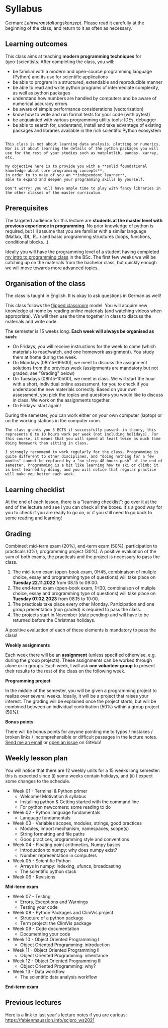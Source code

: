 # Syllabus

German: *Lehrveranstaltungskonzept*. Please read it carefully at the beginning of the class, and return to it as often as necessary.


## Learning outcomes

This class aims at teaching **modern programming techniques** for (geo-)scientists. After completing the class, you will:
- be familiar with a modern and open-source programming language (Python) and its use for scientific applications
- be able to program in a structured, extendable and reproducible manner
- be able to read and write python programs of intermediate complexity, as well as python packages
- understand how numbers are handled by computers and be aware of numerical accuracy errors 
- be aware of simple performance considerations (vectorization)
- know how to write and run formal tests for your code (with pytest)
- be acquainted with various programming utility tools: IDEs, debugger
- be able to search for, understand, install and take advantage of existing packages and libraries available in the rich scientific Python ecosystem


```{admonition} Non-objectives of this class:

This class is not about learning data analysis, plotting or numerics. 
Nor is it about learning the details of the python packages you will 
use for the rest of your studies such as matplotlib, pandas, xarray, etc. 

My objective here is to provide you with a **solid foundational knowledge about core programming concepts**,
in order to to make of you an **independent learner**, 
able to expand and deepen your programming skills by yourself.

Don't worry: you will have ample time to play with fancy libraries in the other classes of the master curriculum.
```

## Prerequisites

The targeted audience for this lecture are **students at the master level with previous experience in programming**. No prior knowledge of python is required, but I'll assume that you are familiar with a similar language (Matlab, IDL, R...) and basic programming structures (loops, functions, conditional blocks...). 

Ideally you will have the programming level of a student having completed [my intro to programming class](https://fabienmaussion.info/intro_to_programming) in the BSc.
The first few weeks we will be catching up on the materials from the bachelor class, but quickly enough we will move towards more advanced topics.

## Organisation of the class

The class is taught in English. It is okay to ask questions in German as well!

This class follows the [flipped classroom](https://en.wikipedia.org/wiki/Flipped_classroom) model. You will acquire new knowledge at home by reading online materials (and watching videos when appropriate). We will then use the time together in class to discuss the materials and write code.

The semester is 15 weeks long. **Each week will always be organised as such**:
- On Fridays, you will receive instructions for the week to come (which materials to read/watch, and one homework assignment). You study them at home during the week.
- On Mondays (08h15-09h00), we meet to discuss the assignment solutions from the previous week (assignments are mandatory but not graded, see "Grading" below)
- On Tuesdays (08h15-10h00), we meet in class. We will start the hour with a short, individual online assessment, for you to check if you understood the new materials correctly. Based on your own assessment, you pick the topics and questions you would like to discuss in class. We work on the assignments together.
- On Fridays: start again!

During the semester, you can work either on your own computer (laptop) or on the working stations in the computer room.

```{important}
The class grants you 5 ECTS if successfully passed: in theory, this represents 8 to 10 hours work per week (not including holidays). For this course, it means that you will spend at least twice as much time doing homework than sitting in class.

I strongly recommend to work regularly for the class. Programming is quite different to other disciplines, and "doing nothing for a few months" cannot be replaced by a "no-sleep-48-hours-push" at the end of semester. Programming is a bit like learning how to ski or climb: it is best learned by doing, and you will notice that regular practice will make you better each week.
```

## Learning checklist

At the end of each lesson, there is a "learning checklist": go over it at the end of the lecture and see i you can check all the boxes. It's a good way for you to check if you are ready to go on, or if you still need to go back to some reading and learning!

## Grading 


Combined: mid-term exam (20%), end-term exam (50%), participation to practicals (0%), programming project (30%). A positive evaluation of the sum of both exams, the practicals and the project is necessary to pass the class.

1. The mid-term exam (open-book exam, 0H45, combinaison of muliple choice, essay and programming type of questions) will take place on **Tuesday 22.11.2022** from 08.15 to 09:00.
2. The end-term exam (open-book exam, 1H30, combinaison of muliple choice, essay and programming type of questions) will take place on **Tuesday 07.02.2023** from 08.15 to 10:00.
3. The practicals take place every other Monday. Participation and one group presentation (non graded) is required to pass the class.
4. The projects start in November (date pending) and will have to be returned before the Christmas holidays.

A positive evaluation of each of these elements is mandatory to pass the class!

**Weekly assignments**

Each week there will be an **assignment** (unless specified otherwise, e.g. during the group projects). These assignments can be worked through alone or in groups. Each week, I will ask **one volunteer group** to present their results to the rest of the class on the following week.

**Programming project**

In the middle of the semester, you will be given a programming project to realize over several weeks. Ideally, it will be a project that raises your interest. The grading will be explained once the project starts, but will be combined between an individual contribution (50%) within a group project (50%).

**Bonus points**

There will be bonus points for anyone pointing me to typos / mistakes / broken links / incomprehensible or difficult passages in the lecture notes. [Send me an email](https://fabienmaussion.infointro) or [open an issue](https://github.com/fmaussion/intro_to_programming/issues) on GitHub!

## Weekly lesson plan 

You will notice that there are 12 weekly units for a 15 weeks long semester: this is expected since (i) some weeks contain holidays, and (ii) I expect some changes to the schedule. 

- Week 01 - Terminal & Python primer 
    - Welcome! Motivation & syllabus
    - Installing python & Getting started with the command line
    - For python newcomers: some reading to do
- Week 02 - Python language fundamentals
    - Language fundamentals
- Week 03 - Variables scopes, modules, strings, good practices
    - Modules, import mechanism, namespaces, scope(s)
    - String formatting and file paths
    - Good practices, programming style and conventions
- Week 04 - Floating point arithmetics, Numpy basics
    - Introduction to numpy: why does numpy exist?
    - Number representation in computers
- Week 05 - Scientific Python
    - Arrays in numpy: indexing, ufuncs, broadcasting
    - The scientific python stack
- Week 06 - Revisions

**Mid-term exam**

- Week 07 - Testing
    - Errors, Exceptions and Warnings
    - Testing your code
- Week 08 - Python Packages and ClimVis project
    - Structure of a python package
    - Term project: the ClimVis package
- Week 09 - Code documentation
    - Documenting your code
- Week 10 - Object Oriented Programming I
    - Object Oriented Programming: introduction
- Week 11 - Object Oriented Programming II
    - Object Oriented Programming: inheritance
- Week 12 - Object Oriented Programming III
    - Object Oriented Programming: why?
- Week 13 - Data workflow
    - The scientific data analysis workflow

**End-term exam**

## Previous lectures

Here is a link to last year's lecture notes if you are curious: https://fabienmaussion.info/scipro_ws2021
